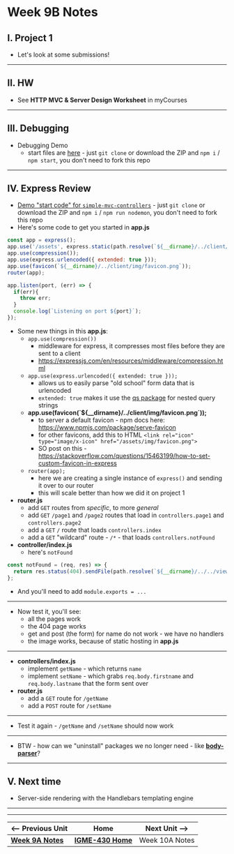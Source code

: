 # Week 9B Notes

## I. Project 1
- Let's look at some submissions!

---

## II. HW
- See **HTTP MVC & Server Design Worksheet** in myCourses

---

## III. Debugging
- Debugging Demo
  - start files are [here](https://github.com/IGM-RichMedia-at-RIT/debugging-demo) - just `git clone` or download the ZIP and `npm i` / `npm start`, you don't need to fork this repo

---

## IV. Express Review
- [Demo "start code" for `simple-mvc-controllers`](https://github.com/IGM-RichMedia-at-RIT/simple-mvc-controllers) - just `git clone` or download the ZIP and `npm i` / `npm run nodemon`, you don't need to fork this repo
- Here's some code to get you started in **app.js**

```js
const app = express();
app.use('/assets', express.static(path.resolve(`${__dirname}/../client/`)));
app.use(compression());
app.use(express.urlencoded({ extended: true }));
app.use(favicon(`${__dirname}/../client/img/favicon.png`));
router(app);

app.listen(port, (err) => {
  if(err){
    throw err;
  }
  console.log(`Listening on port ${port}`);
});
```

- Some new things in this **app.js**:
  - `app.use(compression())`
    - middleware for express, it compresses most files before they are sent to a client
    - https://expressjs.com/en/resources/middleware/compression.html
  - `app.use(express.urlencoded({ extended: true }));`
    - allows us to easily parse "old school" form data that is urlencoded
    - `extended: true` makes it use the [qs package](https://www.npmjs.com/package/qs) for nested query strings
  - **app.use(favicon(\`${__dirname}/../client/img/favicon.png\`));**
    - to server a default favicon - npm docs here: https://www.npmjs.com/package/serve-favicon
    - for other favicons, add this to HTML `<link rel="icon" type="image/x-icon" href="/assets/img/favicon.png">`
    - SO post on this - https://stackoverflow.com/questions/15463199/how-to-set-custom-favicon-in-express
  - `router(app);`
    - here we are creating a single instance of `express()` and sending it over to our router
    - this will scale better than how we did it on project 1
- **router.js**
  - add `GET` routes from *specific*, to more *general*
  - add `GET` `/page1` and `/page2` routes that load in `controllers.page1` and `controllers.page2`
  - add a `GET` `/` route that loads `controllers.index`
  - add a `GET` "wildcard" route - `/*`  - that loads `controllers.notFound`
- **controller/index.js**
  - here's `notFound`

```js
const notFound = (req, res) => {
  return res.status(404).sendFile(path.resolve(`${__dirname}/../../views/notFound.html`));
};
```

- And you'll need to add `module.exports = ...`

---

- Now test it, you'll see:
  - all the pages work
  - the 404 page works
  - get and post (the form) for name do not work - we have no handlers
  - the image works, because of static hosting in **app.js**

---

- **controllers/index.js**
  - implement `getName` - which returns `name`
  - implement `setName` - which grabs `req.body.firstname` and `req.body.lastname` that the form sent over
- **router.js**
  - add a `GET` route for `/getName`
  - add a `POST` route for `/setName`

 ---

 - Test it again - `/getName` and `/setName` should now work

---

 - BTW - how can we "uninstall" packages we no longer need - like [**body-parser**](https://www.npmjs.com/package/body-parser)?

---

## V. Next time
- Server-side rendering with the Handlebars templating engine

---
---

| <-- Previous Unit | Home | Next Unit -->
| --- | --- | --- 
|   [**Week 9A Notes**](09A.md)  |  [**IGME-430 Home**](../) | Week 10A Notes

